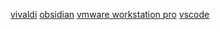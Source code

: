 [vivaldi](https://vivaldi.com/download)
[obsidian](https://obsidian.md/download)
[vmware workstation pro](https://www.vmware.com/content/vmware/vmware-published-sites/us/products/workstation-pro/workstation-pro-evaluation.html.html)
[vscode](https://code.visualstudio.com)
